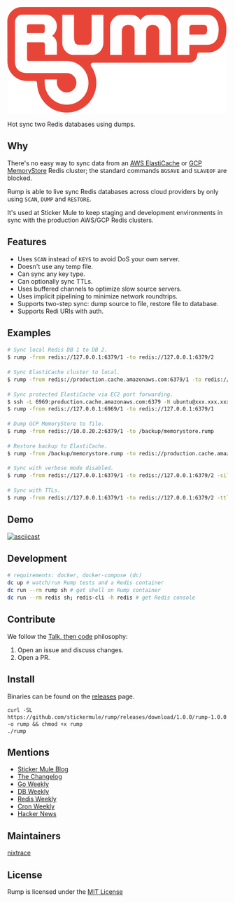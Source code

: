 ![Rump](img/logo.svg?sanitize=true)

Hot sync two Redis databases using dumps.

## Why

There's no easy way to sync data from an [AWS ElastiCache](https://docs.aws.amazon.com/AmazonElastiCache/latest/red-ug/RestrictedCommands.html) or [GCP MemoryStore](https://cloud.google.com/memorystore/docs/reference/redis-configs#blocked) Redis cluster; the standard commands `BGSAVE` and `SLAVEOF` are blocked.

Rump is able to live sync Redis databases across cloud providers by only using `SCAN`, `DUMP` and `RESTORE`.

It's used at Sticker Mule to keep staging and development environments in sync with the production AWS/GCP Redis clusters.

## Features

- Uses `SCAN` instead of `KEYS` to avoid DoS your own server.
- Doesn't use any temp file.
- Can sync any key type.
- Can optionally sync TTLs.
- Uses buffered channels to optimize slow source servers.
- Uses implicit pipelining to minimize network roundtrips.
- Supports two-step sync: dump source to file, restore file to database.
- Supports Redi URIs with auth.

## Examples

```sh
# Sync local Redis DB 1 to DB 2.
$ rump -from redis://127.0.0.1:6379/1 -to redis://127.0.0.1:6379/2

# Sync ElastiCache cluster to local.
$ rump -from redis://production.cache.amazonaws.com:6379/1 -to redis://127.0.0.1:6379/1

# Sync protected ElastiCache via EC2 port forwarding.
$ ssh -L 6969:production.cache.amazonaws.com:6379 -N ubuntu@xxx.xxx.xxx.xxx &
$ rump -from redis://127.0.0.1:6969/1 -to redis://127.0.0.1:6379/1

# Dump GCP MemoryStore to file.
$ rump -from redis://10.0.20.2:6379/1 -to /backup/memorystore.rump

# Restore backup to ElastiCache.
$ rump -from /backup/memorystore.rump -to redis://production.cache.amazonaws.com:6379/1

# Sync with verbose mode disabled.
$ rump -from redis://127.0.0.1:6379/1 -to redis://127.0.0.1:6379/2 -silent

# Sync with TTLs.
$ rump -from redis://127.0.0.1:6379/1 -to redis://127.0.0.1:6379/2 -ttl
```

## Demo

[![asciicast](https://asciinema.org/a/94355.png)](https://asciinema.org/a/94355)

## Development

```sh
# requirements: docker, docker-compose (dc)
dc up # watch/run Rump tests and a Redis container
dc run --rm rump sh # get shell on Rump container
dc run --rm redis sh; redis-cli -h redis # get Redis console
```

## Contribute

We follow the [Talk, then code](https://dave.cheney.net/2019/02/18/talk-then-code) philosophy:
1. Open an issue and discuss changes.
2. Open a PR.

## Install

Binaries can be found on the [releases](https://github.com/stickermule/rump/releases) page.

```
curl -SL https://github.com/stickermule/rump/releases/download/1.0.0/rump-1.0.0 -o rump && chmod +x rump
./rump
```


## Mentions

- [Sticker Mule Blog](https://www.stickermule.com/blog/introducing-rump)
- [The Changelog](http://email.changelog.com/t/ViewEmail/t/13CBF627BB99BB74/)
- [Go Weekly](http://golangweekly.com/issues/138)
- [DB Weekly](http://dbweekly.com/issues/132)
- [Redis Weekly](http://redisweekly.com/archive/172.html)
- [Cron Weekly](https://www.cronweekly.com/issue-59/)
- [Hacker News](https://news.ycombinator.com/front?day=2016-12-05&p=2)

## Maintainers

[nixtrace](https://github.com/nixtrace)

## License

Rump is licensed under the [MIT License](https://opensource.org/licenses/MIT)

